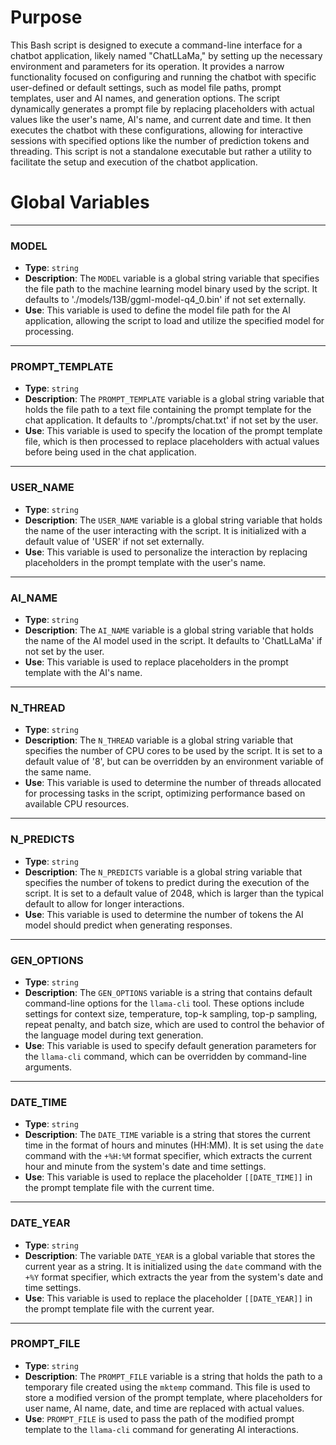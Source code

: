 # Purpose
This Bash script is designed to execute a command-line interface for a chatbot application, likely named "ChatLLaMa," by setting up the necessary environment and parameters for its operation. It provides a narrow functionality focused on configuring and running the chatbot with specific user-defined or default settings, such as model file paths, prompt templates, user and AI names, and generation options. The script dynamically generates a prompt file by replacing placeholders with actual values like the user's name, AI's name, and current date and time. It then executes the chatbot with these configurations, allowing for interactive sessions with specified options like the number of prediction tokens and threading. This script is not a standalone executable but rather a utility to facilitate the setup and execution of the chatbot application.
# Global Variables

---
### MODEL
- **Type**: `string`
- **Description**: The `MODEL` variable is a global string variable that specifies the file path to the machine learning model binary used by the script. It defaults to './models/13B/ggml-model-q4_0.bin' if not set externally.
- **Use**: This variable is used to define the model file path for the AI application, allowing the script to load and utilize the specified model for processing.


---
### PROMPT\_TEMPLATE
- **Type**: `string`
- **Description**: The `PROMPT_TEMPLATE` variable is a global string variable that holds the file path to a text file containing the prompt template for the chat application. It defaults to './prompts/chat.txt' if not set by the user.
- **Use**: This variable is used to specify the location of the prompt template file, which is then processed to replace placeholders with actual values before being used in the chat application.


---
### USER\_NAME
- **Type**: `string`
- **Description**: The `USER_NAME` variable is a global string variable that holds the name of the user interacting with the script. It is initialized with a default value of 'USER' if not set externally.
- **Use**: This variable is used to personalize the interaction by replacing placeholders in the prompt template with the user's name.


---
### AI\_NAME
- **Type**: `string`
- **Description**: The `AI_NAME` variable is a global string variable that holds the name of the AI model used in the script. It defaults to 'ChatLLaMa' if not set by the user.
- **Use**: This variable is used to replace placeholders in the prompt template with the AI's name.


---
### N\_THREAD
- **Type**: `string`
- **Description**: The `N_THREAD` variable is a global string variable that specifies the number of CPU cores to be used by the script. It is set to a default value of '8', but can be overridden by an environment variable of the same name.
- **Use**: This variable is used to determine the number of threads allocated for processing tasks in the script, optimizing performance based on available CPU resources.


---
### N\_PREDICTS
- **Type**: `string`
- **Description**: The `N_PREDICTS` variable is a global string variable that specifies the number of tokens to predict during the execution of the script. It is set to a default value of 2048, which is larger than the typical default to allow for longer interactions.
- **Use**: This variable is used to determine the number of tokens the AI model should predict when generating responses.


---
### GEN\_OPTIONS
- **Type**: `string`
- **Description**: The `GEN_OPTIONS` variable is a string that contains default command-line options for the `llama-cli` tool. These options include settings for context size, temperature, top-k sampling, top-p sampling, repeat penalty, and batch size, which are used to control the behavior of the language model during text generation.
- **Use**: This variable is used to specify default generation parameters for the `llama-cli` command, which can be overridden by command-line arguments.


---
### DATE\_TIME
- **Type**: `string`
- **Description**: The `DATE_TIME` variable is a string that stores the current time in the format of hours and minutes (HH:MM). It is set using the `date` command with the `+%H:%M` format specifier, which extracts the current hour and minute from the system's date and time settings.
- **Use**: This variable is used to replace the placeholder `[[DATE_TIME]]` in the prompt template file with the current time.


---
### DATE\_YEAR
- **Type**: `string`
- **Description**: The variable `DATE_YEAR` is a global variable that stores the current year as a string. It is initialized using the `date` command with the `+%Y` format specifier, which extracts the year from the system's date and time settings.
- **Use**: This variable is used to replace the placeholder `[[DATE_YEAR]]` in the prompt template file with the current year.


---
### PROMPT\_FILE
- **Type**: `string`
- **Description**: The `PROMPT_FILE` variable is a string that holds the path to a temporary file created using the `mktemp` command. This file is used to store a modified version of the prompt template, where placeholders for user name, AI name, date, and time are replaced with actual values.
- **Use**: `PROMPT_FILE` is used to pass the path of the modified prompt template to the `llama-cli` command for generating AI interactions.


